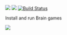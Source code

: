 <a href="https://codeclimate.com/github/codeclimate/codeclimate/maintainability"><img src="https://api.codeclimate.com/v1/badges/a99a88d28ad37a79dbf6/maintainability" /></a>
<a href="https://codeclimate.com/github/codeclimate/codeclimate/test_coverage"><img src="https://api.codeclimate.com/v1/badges/a99a88d28ad37a79dbf6/test_coverage" /></a>
[![Build Status](https://travis-ci.com/AngPanda/python-project-lvl1.svg?branch=master)](https://travis-ci.com/AngPanda/python-project-lvl1)

Install and run Brain games

<a href="https://asciinema.org/a/oEO2i2qZeKTrD1O1eNbQ3gtPe" target="_blank"><img src="https://asciinema.org/a/oEO2i2qZeKTrD1O1eNbQ3gtPe.svg" /></a>

